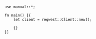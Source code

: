```rust,skt-list-forbidden
use manual::*;

fn main() {{
    let client = reqwest::Client::new();

    {}
}}
```
